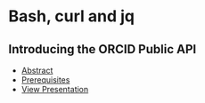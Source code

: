 # Bash, curl and jq 

## Introducing the ORCID Public API

+ [Abstract](abstract.html)
+ [Prerequisites](requirements.html)
+ [View Presentation](00-presentation.html)

